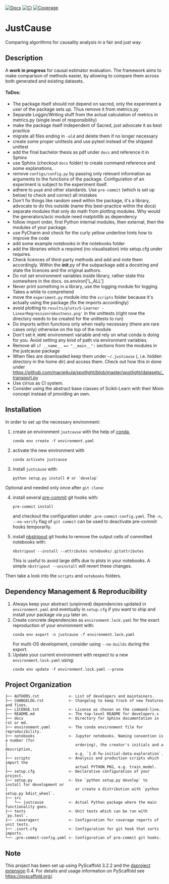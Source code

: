 [![Docs](https://readthedocs.org/projects/justcause/badge/?version=latest)](https://justcause.readthedocs.io/en/latest/?badge=latest)
[![CI](https://api.cirrus-ci.com/github/inovex/justcause.svg?branch=master)](https://cirrus-ci.com/github/inovex/justcause)
[![Coverage](https://img.shields.io/coveralls/github/inovex/inovex/master.svg)](https://coveralls.io/r/inovex/justcause)

# JustCause

Comparing algorithms for causality analysis in a fair and just way.

## Description

A **work in progress** for causal estimator evaluation. The framework aims to make comparison of
methods easier, by allowing to compare them across both generated and existing datasets.

#### ToDos:

* The package itself should not depend on sacred, only the experiment a user of the package sets up. Thus remove it from metrics.py
* Separate Loggin/Writing stuff from the actual calculation of metrics in metrics.py (single level of responsibility)
* make the package itself independent of Sacred, just advocate it as best practice
* migrate all files ending in `-old` and delete them if no longer necessary
* create some proper unittests and use pytest instead of the shipped unittest
* add the final bachelor thesis as pdf under `docs` and reference it in Sphinx
* use Sphinx (checkout `docs` folder) to create command reference and some explanations.
* remove `configs/config.py` by passing only relevant information as arguments to the functions of the package. Configuration
  of an experiment is subject to the experiment itself.
* adhere to `pep8` and other standards. Use `pre-commit` (which is set up below) to check and correct all mistakes  
* Don't fix things like random seed within the package, it's a library, advocate to do this outside 
 (name this best-practice within the docs)
* separate modules that only do math from plotting modules. Why would the generators/acic module need matplotlib as dependency
* follow import order, first Python internal modules, then external, then the modules of your package.
* use PyCharm and check for the curly yellow underline hints how to improve the code
* add some example notebooks in the notebooks folder
* add the libraries which a required (no visualisation) into setup.cfg under requires.
* Check licences of third-party methods and add and note them accordingly. Within the __init__.py of the subpackage 
  add a docstring and state the licences and the original authors. 
* Do not set environment variables inside library, rather state this somewhere in the docs. os.environ['L_ALL'] 
* Never print something in a library, use the logging module for logging. Takes a while to comprehend
* move the `experiment.py` module into the `scripts` folder because it's actually using the package (fix the imports accordingly)
* avoid plotting to `results/plots/S-Learner - LinearRegressionrobustness.png'` in the unittests (right now the directory 
  needs to be created for the unittests to run)
* Do imports within functions only when really necessary (there are rare cases only) otherwise on the top of the module
* Don't set `R_HOME` environment variable and rely on what conda is doing for you. Avoid setting any kind of path 
  via environment variables.
* Remove all `if __name__ == "__main__":` sections from the modules in the justcause package
* When files are downloaded keep them under `~/.justcause` (, i.e. hidden directory in the home dir) and access them. 
  Check out how this in done under https://github.com/maciejkula/spotlight/blob/master/spotlight/datasets/_transport.py
* Use cirrus as CI system.
* Consider using the abstract base classes of Scikit-Learn with their Mixin concept instead of providing an own.

## Installation

In order to set up the necessary environment:

1. create an environment `justcause` with the help of [conda],
   ```
   conda env create -f environment.yaml
   ```
2. activate the new environment with
   ```
   conda activate justcause
   ```
3. install `justcause` with:
   ```
   python setup.py install # or `develop`
   ```

Optional and needed only once after `git clone`:

4. install several [pre-commit] git hooks with:
   ```
   pre-commit install
   ```
   and checkout the configuration under `.pre-commit-config.yaml`.
   The `-n, --no-verify` flag of `git commit` can be used to deactivate pre-commit hooks temporarily.

5. install [nbstripout] git hooks to remove the output cells of committed notebooks with:
   ```
   nbstripout --install --attributes notebooks/.gitattributes
   ```
   This is useful to avoid large diffs due to plots in your notebooks.
   A simple `nbstripout --uninstall` will revert these changes.


Then take a look into the `scripts` and `notebooks` folders.

## Dependency Management & Reproducibility

1. Always keep your abstract (unpinned) dependencies updated in `environment.yaml` and eventually
   in `setup.cfg` if you want to ship and install your package via `pip` later on.
2. Create concrete dependencies as `environment.lock.yaml` for the exact reproduction of your
   environment with:
   ```
   conda env export -n justcause -f environment.lock.yaml
   ```
   For multi-OS development, consider using `--no-builds` during the export.
3. Update your current environment with respect to a new `environment.lock.yaml` using:
   ```
   conda env update -f environment.lock.yaml --prune
   ```
## Project Organization

```
├── AUTHORS.rst             <- List of developers and maintainers.
├── CHANGELOG.rst           <- Changelog to keep track of new features and fixes.
├── LICENSE.txt             <- License as chosen on the command-line.
├── README.md               <- The top-level README for developers.s
├── docs                    <- Directory for Sphinx documentation in rst or md.
├── environment.yaml        <- The conda environment file for reproducibility.
├── notebooks               <- Jupyter notebooks. Naming convention is a number (for
│                              ordering), the creator's initials and a description,
│                              e.g. `1.0-fw-initial-data-exploration`.
├── scripts                 <- Analysis and production scripts which import the
│                              actual PYTHON_PKG, e.g. train_model.
├── setup.cfg               <- Declarative configuration of your project.
├── setup.py                <- Use `python setup.py develop` to install for development or
|                              or create a distribution with `python setup.py bdist_wheel`.
├── src
│   └── justcause           <- Actual Python package where the main functionality goes.
├── tests                   <- Unit tests which can be run with `py.test`.
├── .coveragerc             <- Configuration for coverage reports of unit tests.
├── .isort.cfg              <- Configuration for git hook that sorts imports.
└── .pre-commit-config.yaml <- Configuration of pre-commit git hooks.
```

## Note

This project has been set up using PyScaffold 3.2.2 and the [dsproject extension] 0.4.
For details and usage information on PyScaffold see https://pyscaffold.org/.

[conda]: https://docs.conda.io/
[pre-commit]: https://pre-commit.com/
[Jupyter]: https://jupyter.org/
[nbstripout]: https://github.com/kynan/nbstripout
[Google style]: http://google.github.io/styleguide/pyguide.html#38-comments-and-docstrings
[dsproject extension]: https://github.com/pyscaffold/pyscaffoldext-dsproject
